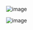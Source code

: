 ![image](https://user-images.githubusercontent.com/112523858/225457643-b0a56333-1426-4e31-be3f-fe813e0393f9.png)

![image](https://user-images.githubusercontent.com/112523858/225458985-7fee48f0-dbbb-4ade-906b-c570f75afebf.png)

